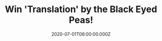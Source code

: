 ---
campaign-uuid: "c-e2bf2f36-4c87-47d3-8930-844ddc845630"
type: "Competition"
category: "Music"
date: "2020-07-01T06:00:00.000Z"
end-date: "2020-09-01T23:59:00.000Z"
disable-form: false
is_promoted: false
has_entry_page: true
title: "Win 'Translation' by the Black Eyed Peas!"
competition-description: "<p>They are back and better than ever! We have on our hands\
  \ the eighth studio album by the American musical group Black Eyed Peas. They are\
  \ on a journey to translate and spread innovative rhythms around the world. We are\
  \ giving away a copy of their album to one lucky NME AAA member.</p>\n<p>Are you\
  \ their biggest fan? Enter below for a chance to win.</p>\n"
hero-header: "Win 'Translation' by the Black Eyed Peas!"
terms-confirmation: "N/A"
banner-img: "https://assets.expresslyapp.com/asset-c54d187d-7089-4ab6-bb7a-b282f7197efe.jpg"
logo-left-href: "aaa.nme.com"
logo-left-image: "https://assets.expresslyapp.com/asset-79605648-db9b-4839-b77d-96421c18f803.jpg"
logo-left-title: "NME AAA"
bg-image-hero: "https://assets.expresslyapp.com/asset-7093a022-0acf-49ea-9ed0-9e77de0e34ed.jpg"
bg-image-first: "https://assets.expresslyapp.com/asset-557a7bfd-bd64-4197-8b3f-46bfdf73e3a5.jpg"
section1-content: "<p>'Translation' is the eighth studio album by the American musical\
  \ group. The first single from the album, 'Mamacita', features vocalist J Rey Soul\
  \ alongside rapper Ozuna. Other guest performers on the album include J Balvin,\
  \ Shakira, French Montana, Tyga, and many more.</p>\n"
entry-title: "Win 'Translation' by the Black Eyed Peas!"
entry-content: "<p>Enter the draw to win 'Translation' by the Black Eyed Peas by completing\
  \ the form below before 23:59 on the 1st of September 2020.</p>\n"
has-winner: false
prize-description: "'Translation' by the Black Eyed Peas!"
special-conditions: "Multiple entries are allowed up to one every day."
country-restrictions:
- "GB"
---
